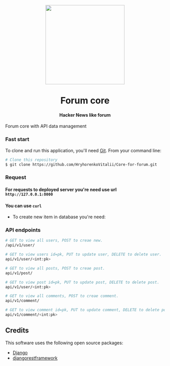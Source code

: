 
<h1 align="center">
   <br>
  <a><img src="https://img.icons8.com/ios/452/hacker-news.png" width="250"></a>
  <br>
  <br>
  Forum core
  <br>
</h1>

<h4 align="center">Hacker News like forum</h4>
Forum core with API data management

### Fast start

To clone and run this application, you'll need [Git](https://git-scm.com). 
From your command line:

```bash
# Clone this repository
$ git clone https://github.com/HryhorenkoVitalii/Core-for-forum.git


```
### Request
####   For requests to deployed server you're need use url `http://127.0.0.1:8000`
#### You can use `curl` 
* To create new item in database you're need:

### API endpoints
```bash
# GET to view all users, POST to creae new.
/api/v1/user/

# GET to view users id=pk, PUT to update user, DELETE to delete user.
api/v1/user/<int:pk>

# GET to view all posts, POST to creae post.
api/v1/post/

# GET to view post id=pk, PUT to update post, DELETE to delete post.
api/v1/user/<int:pk>

# GET to view all comments, POST to creae comment.
api/v1/comment/

# GET to view comment id=pk, PUT to update comment, DELETE to delete pomment.
api/v1/comment/<int:pk>
```

## Credits

This software uses the following open source packages:

- [Django](https://www.djangoproject.com/)
- [djangorestframework](https://www.django-rest-framework.org/)
